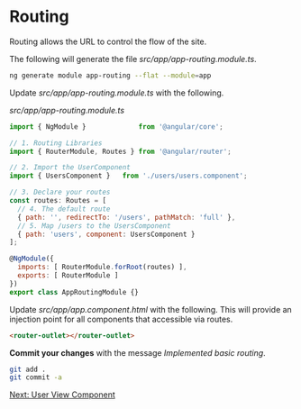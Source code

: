 # Routing

Routing allows the URL to control the flow of the site.

The following will generate the file *src/app/app-routing.module.ts*.

```sh
ng generate module app-routing --flat --module=app
```

Update *src/app/app-routing.module.ts* with the following.

*src/app/app-routing.module.ts*
```js
import { NgModule }             from '@angular/core';

// 1. Routing Libraries
import { RouterModule, Routes } from '@angular/router';

// 2. Import the UserComponent
import { UsersComponent }   from './users/users.component';

// 3. Declare your routes
const routes: Routes = [
  // 4. The default route
  { path: '', redirectTo: '/users', pathMatch: 'full' },
  // 5. Map /users to the UsersComponent
  { path: 'users', component: UsersComponent }
];

@NgModule({
  imports: [ RouterModule.forRoot(routes) ],
  exports: [ RouterModule ]
})
export class AppRoutingModule {}
```

Update *src/app/app.component.html* with the following. This will provide an injection point for all components that accessible via routes.

```html
<router-outlet></router-outlet>
```

**Commit your changes** with the message *Implemented basic routing*.

```sh
git add .
git commit -a
```

[Next: User View Component](05-UserViewComponent.md)
